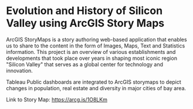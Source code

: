 # Evolution and History of Silicon Valley using ArcGIS Story Maps

ArcGIS StoryMaps is a story authoring web-based application that enables us to share to the content in the form of Images, Maps, Text and Statistics information. 
This project is an overview of various establishments and developments that took place over years in shaping most iconic region "Silicon Valley" that serves as a global center for technology and innovation.

Tableau Public dashboards are integrated to ArcGIS storymaps to depict changes in population, real estate and diversity in major cities of bay area.

Link to Story Map: https://arcg.is/1O8LKm
